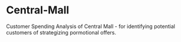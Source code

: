 # Central-Mall
Customer Spending Analysis of Central Mall
    -  for identifying potential customers of strategizing pormotional offers.
    

